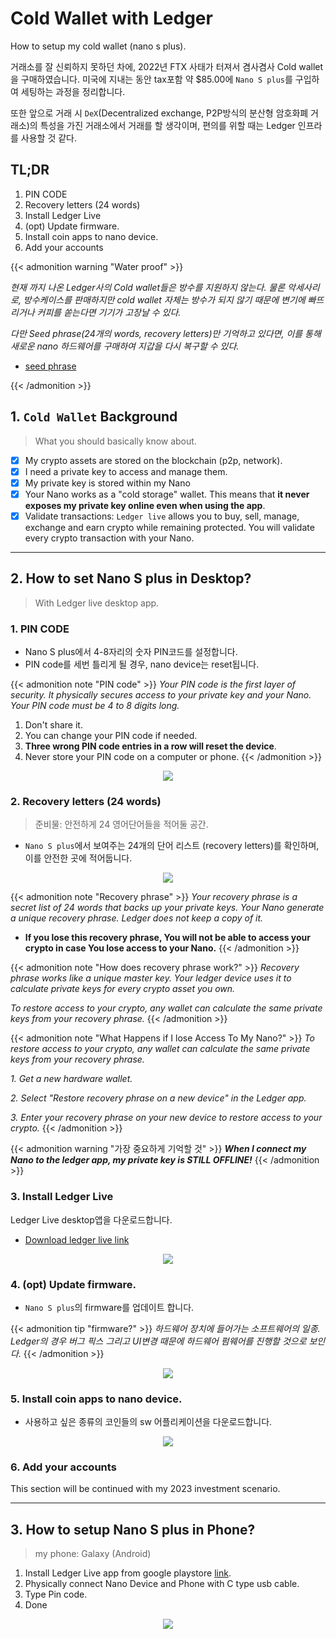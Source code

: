 # Cold Wallet with Ledger


How to setup my cold wallet (nano s plus).
<!--more-->

거래소를 잘 신뢰하지 못하던 차에, 2022년 FTX 사태가 터져서 겸사겸사 Cold wallet을 구매하였습니다. 
미국에 지내는 동안 tax포함 약 $85.00에 `Nano S plus`를 구입하여 세팅하는 과정을 정리합니다.

또한 앞으로 거래 시 `DeX`(Decentralized exchange, P2P방식의 분산형 암호화폐 거래소)의 특성을 가진 거래소에서 거래를 할 생각이며, 편의를 위할 때는 Ledger 인프라를 사용할 것 같다.

## TL;DR

1. PIN CODE
2. Recovery letters (24 words)
3. Install Ledger Live
4. (opt) Update firmware.
5. Install coin apps to nano device.
6. Add your accounts

{{< admonition warning "Water proof" >}}

_현재 까지 나온 Ledger사의 Cold wallet들은 방수를 지원하지 않는다. 물론 악세사리로, 방수케이스를 판매하지만 cold wallet 자체는 방수가 되지 않기 때문에 변기에 빠뜨리거나 커피를 쏟는다면 기기가 고장날 수 있다._

_다만 Seed phrase(24개의 words, recovery letters)만 기억하고 있다면, 이를 통해 새로운 nano 하드웨어를 구매하여 지갑을 다시 복구할 수 있다._

- [seed phrase](https://en.bitcoin.it/wiki/Seed_phrase)

{{< /admonition  >}}

## 1. `Cold Wallet` Background
> What you should basically know about.

- [x] My crypto assets are stored on the blockchain (p2p, network).
- [x] I need a private key to access and manage them.
- [x] My private key is stored within my Nano
- [x] Your Nano works as a "cold storage" wallet. This means that **it never exposes my private key online even when using the app**.
- [x] Validate transactions: `Ledger live` allows you to buy, sell, manage, exchange and earn crypto while remaining protected. You will validate every crypto transaction with your Nano.

---

## 2. How to set Nano S plus in Desktop?
> With Ledger live desktop app.

### 1. PIN CODE

- Nano S plus에서 4-8자리의 숫자 PIN코드를 설정합니다.
- PIN code를 세번 틀리게 될 경우, nano device는 reset됩니다.  

{{< admonition note "PIN code" >}}
_Your PIN code is the first layer of security. It physically secures access to your private key and your Nano. Your PIN code must be 4 to 8 digits long._

1. Don't share it.
2. You can change your PIN code if needed.
3. **Three wrong PIN code entries in a row will reset the device**.
4. Never store your PIN code on a computer or phone.
{{< /admonition  >}}

<center>

![](/images/nano_pincode.png)

</center>

### 2. Recovery letters (24 words)
> 준비물: 안전하게 24 영어단어들을 적어둘 공간.

- `Nano S plus`에서 보여주는 24개의 단어 리스트 (recovery letters)를 확인하며, 이를 안전한 곳에 적어둡니다.

<center>

![](/images/nano_recovery.png)

</center>


{{< admonition note "Recovery phrase" >}}
_Your recovery phrase is a secret list of 24 words that backs up your private keys. Your Nano generate a unique recovery phrase. Ledger does not keep a copy of it._

- **If you lose this recovery phrase, You will not be able to access your crypto in case You lose access to your Nano.**
{{< /admonition  >}}

{{< admonition note "How does recovery phrase work?" >}}
_Recovery phrase works like a unique master key. Your ledger device uses it to calculate private keys for every crypto asset you own._

_To restore access to your crypto, any wallet can calculate the same private keys from your recovery phrase._
{{< /admonition  >}}

{{< admonition note "What Happens if I lose Access To My Nano?" >}}
_To restore access to your crypto, any wallet can calculate the same private keys from your recovery phrase._

_1. Get a new hardware wallet._

_2. Select "Restore recovery phrase on a new device" in the Ledger app._

_3. Enter your recovery phrase on your new device to restore access to your crypto._
{{< /admonition  >}}


{{< admonition warning "가장 중요하게 기억할 것" >}}
_**When I connect my Nano to the ledger app, my private key is STILL OFFLINE!**_
{{< /admonition  >}}




### 3. Install Ledger Live

Ledger Live desktop앱을 다운로드합니다.

- [Download ledger live link](https://www.ledger.com/start)

<center>

![](/images/nano_download.png)

</center>



### 4. (opt) Update firmware.

- `Nano S plus`의 firmware를 업데이트 합니다.

{{< admonition tip "firmware?" >}}
_하드웨어 장치에 들어가는 소프트웨어의 일종. Ledger의 경우 버그 픽스 그리고 UI변경 때문에 하드웨어 펌웨어를 진행할 것으로 보인다._
{{< /admonition  >}}

<center>

![](/images/nano_update_firmware.png)

</center>


### 5. Install coin apps to nano device.

- 사용하고 싶은 종류의 코인들의 sw 어플리케이션을 다운로드합니다.

<center>

![](/images/nano_install_apps.png)

</center>


### 6. Add your accounts

This section will be continued with my 2023 investment scenario.

---

## 3. How to setup Nano S plus in Phone?

> my phone: Galaxy (Android)

1. Install Ledger Live app from google playstore [link](https://play.google.com/store/apps/details?id=com.ledger.live&hl=en_US&gl=US&pli=1).
2. Physically connect Nano Device and Phone with C type usb cable.
3. Type Pin code.
4. Done

<center>

![](/images/nano_phone.jpeg)

</center>
